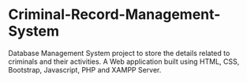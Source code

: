 # Criminal-Record-Management-System
Database Management System project to store the details related to criminals and their activities.
A Web application built using HTML, CSS, Bootstrap, Javascript, PHP and XAMPP Server.
